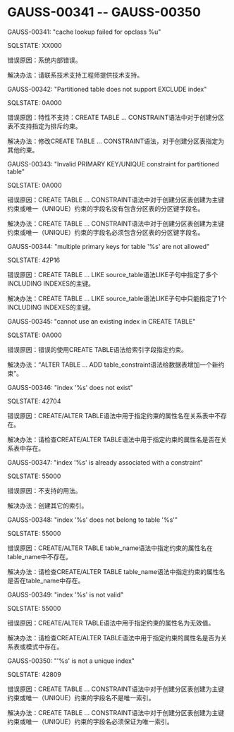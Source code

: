 # GAUSS-00341 -- GAUSS-00350

GAUSS-00341: "cache lookup failed for opclass %u"

SQLSTATE: XX000

错误原因：系统内部错误。

解决办法：请联系技术支持工程师提供技术支持。

GAUSS-00342: "Partitioned table does not support EXCLUDE index"

SQLSTATE: 0A000

错误原因：特性不支持：CREATE TABLE ... CONSTRAINT语法中对于创建分区表不支持指定为排斥约束。

解决办法：修改CREATE TABLE ... CONSTRAINT语法，对于创建分区表指定为其他约束。

GAUSS-00343: "Invalid PRIMARY KEY/UNIQUE constraint for partitioned table"

SQLSTATE: 0A000

错误原因：CREATE TABLE ... CONSTRAINT语法中对于创建分区表创建为主键约束或唯一（UNIQUE）约束的字段名没有包含分区表的分区键字段名。

解决办法：CREATE TABLE ... CONSTRAINT语法中对于创建分区表创建为主键约束或唯一（UNIQUE）约束的字段名必须包含分区表的分区键字段名。

GAUSS-00344: "multiple primary keys for table '%s' are not allowed"

SQLSTATE: 42P16

错误原因：CREATE TABLE ... LIKE source\_table语法LIKE子句中指定了多个INCLUDING INDEXES的主键。

解决办法：CREATE TABLE ... LIKE source\_table语法LIKE子句中只能指定了1个INCLUDING INDEXES的主键。

GAUSS-00345: "cannot use an existing index in CREATE TABLE"

SQLSTATE: 0A000

错误原因：错误的使用CREATE TABLE语法给索引字段指定约束。

解决办法：“ALTER TABLE ... ADD table\_constraint语法给数据表增加一个新约束”。

GAUSS-00346: "index '%s' does not exist"

SQLSTATE: 42704

错误原因：CREATE/ALTER TABLE语法中用于指定约束的属性名在关系表中不存在。

解决办法：请检查CREATE/ALTER TABLE语法中用于指定约束的属性名是否在关系表中存在。

GAUSS-00347: "index '%s' is already associated with a constraint"

SQLSTATE: 55000

错误原因：不支持的用法。

解决办法：创建其它的索引。

GAUSS-00348: "index '%s' does not belong to table '%s'"

SQLSTATE: 55000

错误原因：CREATE/ALTER TABLE table\_name语法中指定约束的属性名在table\_name中不存在。

解决办法：请检查CREATE/ALTER TABLE table\_name语法中指定约束的属性名是否在table\_name中存在。

GAUSS-00349: "index '%s' is not valid"

SQLSTATE: 55000

错误原因：CREATE/ALTER TABLE语法中用于指定约束的属性名为无效值。

解决办法：请检查CREATE/ALTER TABLE语法中用于指定约束的属性名是否为关系表或模式中存在。

GAUSS-00350: "'%s' is not a unique index"

SQLSTATE: 42809

错误原因：CREATE TABLE ... CONSTRAINT语法中对于创建分区表创建为主键约束或唯一（UNIQUE）约束的字段名不是唯一索引。

解决办法：CREATE TABLE ... CONSTRAINT语法中对于创建分区表创建为主键约束或唯一（UNIQUE）约束的字段名必须保证为唯一索引。
